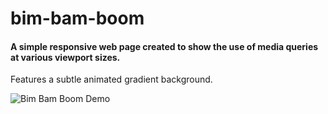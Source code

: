 # bim-bam-boom

#### A simple responsive web page created to show the use of media queries at various viewport sizes.

Features a subtle animated gradient background.

![Bim Bam Boom Demo](public/images/demoImage.png)
